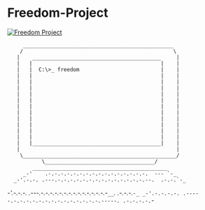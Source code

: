 # Freedom-Project

[![Freedom Project](https://github-readme-stats.vercel.app/api?username=G1A1B1E)](https://github.com/anuraghazra/github-readme-stats)

         ________________________________________________
        /                                                \
       |    _________________________________________     |
       |   |                                         |    |
       |   |  C:\>_ freedom                          |    |
       |   |                                         |    |
       |   |                                         |    |
       |   |                                         |    |
       |   |                                         |    |
       |   |                                         |    |
       |   |                                         |    |
       |   |                                         |    |
       |   |                                         |    |
       |   |                                         |    |
       |   |                                         |    |
       |   |                                         |    |
       |   |_________________________________________|    |
       |                                                  |
        \_________________________________________________/
               \___________________________________/
            ___________________________________________
         _-'    .-.-.-.-.-.-.-.-.-.-.-.-.-.-.-.-.  --- `-_
      _-'.-.-. .---.-.-.-.-.-.-.-.-.-.-.-.-.-.-.--.  .-.-.`-_
   _-'.-.-.-. .---.-.-.-.-.-.-.-.-.-.-.-.-.-.-.-`__`. .-.-.-.`-_
_-'.-.-.-.-. .-----.-.-.-.-.-.-.-.-.-.-.-.-.-.-.-----. .-.-.-.-.`-_

